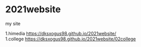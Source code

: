 # 2021website
my site

1.himedia https://dksxogus98.github.io/2021website/            
1.college  https://dksxogus98.github.io/2021website/02college   
